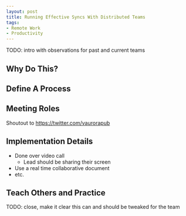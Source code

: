 ```yaml
---
layout: post
title: Running Effective Syncs With Distributed Teams
tags:
- Remote Work
- Productivity
---
```


TODO: intro with observations for past and current teams

## Why Do This?

## Define A Process

## Meeting Roles

Shoutout to https://twitter.com/vaurorapub

## Implementation Details

- Done over video call
  - Lead should be sharing their screen
- Use a real time collaborative document
- etc.

## Teach Others and Practice

TODO: close, make it clear this can and should be tweaked for the team
